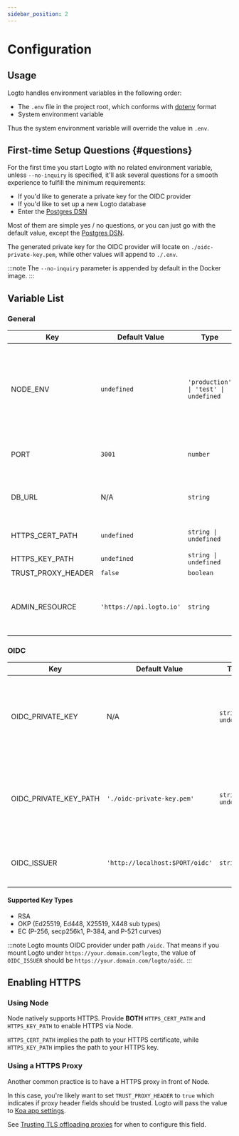 ```yaml
---
sidebar_position: 2
---
```


# Configuration

## Usage

Logto handles environment variables in the following order:

- The `.env` file in the project root, which conforms with [dotenv](https://github.com/motdotla/dotenv#readme) format
- System environment variable

Thus the system environment variable will override the value in `.env`.

## First-time Setup Questions {#questions}

For the first time you start Logto with no related environment variable, unless `--no-inquiry` is specified, it'll ask several questions for a smooth experience to fulfill the minimum requirements:

- If you'd like to generate a private key for the OIDC provider
- If you'd like to set up a new Logto database
- Enter the [Postgres DSN](https://www.postgresql.org/docs/14/libpq-connect.html#id-1.7.3.8.3.6)

Most of them are simple yes / no questions, or you can just go with the default value, except the [Postgres DSN](https://www.postgresql.org/docs/14/libpq-connect.html#id-1.7.3.8.3.6).

The generated private key for the OIDC provider will locate on `./oidc-private-key.pem`, while other values will append to `./.env`.

:::note
The `--no-inquiry` parameter is appended by default in the Docker image.
:::

## Variable List

### General

| Key                | Default Value            | Type                                                     | Description                                                                                                           |
| ------------------ | ------------------------ | -------------------------------------------------------- | --------------------------------------------------------------------------------------------------------------------- |
| NODE_ENV           | `undefined`              | <code>'production' &#124; 'test' &#124; undefined</code> | What kind of environment that Logto runs in. If you run Logto via `npm start`, the value will always be `production`. |
| PORT               | `3001`                   | `number`                                                 | The local port that Logto listens.                                                                                    |
| DB_URL             | N/A                      | `string`                                                 | The [Postgres DSN](https://www.postgresql.org/docs/14/libpq-connect.html#id-1.7.3.8.3.6) for Logto database.          |
| HTTPS_CERT_PATH    | `undefined`              | <code>string &#124; undefined</code>                     | See [Enabling HTTPS](#enabling-https) for details.                                                                    |
| HTTPS_KEY_PATH     | `undefined`              | <code>string &#124; undefined</code>                     | Ditto.                                                                                                                |
| TRUST_PROXY_HEADER | `false`                  | `boolean`                                                | Ditto.                                                                                                                |
| ADMIN_RESOURCE     | `'https://api.logto.io'` | `string`                                                 | The resource indicator for Logto management APIs.                                                                     |

### OIDC

| Key                   | Default Value                   | Type                                 | Description                                                                                                                                                                              |
| --------------------- | ------------------------------- | ------------------------------------ | ---------------------------------------------------------------------------------------------------------------------------------------------------------------------------------------- |
| OIDC_PRIVATE_KEY      | N/A                             | <code>string &#124; undefined</code> | The content of private key for [OIDC JWT signing](https://openid.net/specs/openid-connect-core-1_0.html#Signing). <br/> If you'd like to set this in `.env`, you can leverage [multiline values](https://github.com/motdotla/dotenv#multiline-values) support.                                                                       |
| OIDC_PRIVATE_KEY_PATH | `'./oidc-private-key.pem'`      | <code>string &#124; undefined</code> | The path to the private key file for [OIDC JWT signing](https://openid.net/specs/openid-connect-core-1_0.html#Signing). <br/> Note Logto will *ignore* this value if `OIDC_PRIVATE_KEY` is not empty. |
| OIDC_ISSUER           | `'http://localhost:$PORT/oidc'` | `string`                             | The [issuer identifier](https://openid.net/specs/openid-connect-core-1_0.html#IssuerIdentifier) for OIDC. Usually it's the URL to your OIDC provider.                                                                                                                         |

#### Supported Key Types

- RSA
- OKP (Ed25519, Ed448, X25519, X448 sub types)
- EC (P-256, secp256k1, P-384, and P-521 curves)

:::note
Logto mounts OIDC provider under path `/oidc`. That means if you mount Logto under `https://your.domain.com/logto`, the value of `OIDC_ISSUER` should be `https://your.domain.com/logto/oidc`.
:::

## Enabling HTTPS

### Using Node

Node natively supports HTTPS. Provide **BOTH** `HTTPS_CERT_PATH` and `HTTPS_KEY_PATH` to enable HTTPS via Node.

`HTTPS_CERT_PATH` implies the path to your HTTPS certificate, while `HTTPS_KEY_PATH` implies the path to your HTTPS key.

### Using a HTTPS Proxy

Another common practice is to have a HTTPS proxy in front of Node. 

In this case, you're likely want to set `TRUST_PROXY_HEADER` to `true` which indicates if proxy header fields should be trusted. Logto will pass the value to [Koa app settings](https://github.com/koajs/koa/blob/master/docs/api/index.md#settings).

See [Trusting TLS offloading proxies](https://github.com/panva/node-oidc-provider/blob/main/docs/README.md#trusting-tls-offloading-proxies) for when to configure this field.
